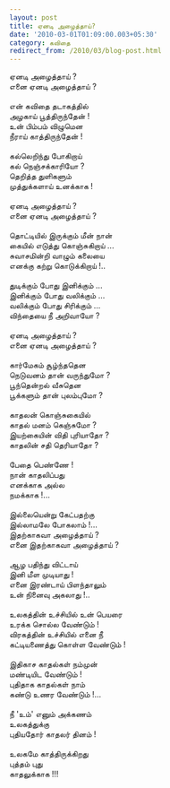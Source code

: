 ```yaml
---
layout: post
title: ஏனடி அழைத்தாய்?
date: '2010-03-01T01:09:00.003+05:30'
category: கவிதை
redirect_from: /2010/03/blog-post.html
---
```


ஏனடி அழைத்தாய் ?<br />
எனை ஏனடி அழைத்தாய் ?<br />
<br />
என் கவிதை தடாகத்தில்<br />
அழகாய் பூத்திருந்தேன் !<br />
உன் பிம்பம் விழுமென<br />
நீராய் காத்திருந்தேன் !<br />
<br />
கல்லெறிந்து போகிறாய்<br />
கல் நெஞ்சக்காரியோ ?<br />
தெறித்த துளிகளும்<br />
முத்துக்களாய் உனக்காக !<br />
<br />
ஏனடி அழைத்தாய் ?<br />
எனை ஏனடி அழைத்தாய் ?<br />
<br />
தொட்டியில் இருக்கும் மீன் நான்<br />
கையில் எடுத்து கொஞ்சுகிறாய் ...<br />
சுவாசமின்றி வாழும் கலையை<br />
எனக்கு கற்று கொடுக்கிறாய் !..<br />
<br />
துடிக்கும் போது இனிக்கும் ...<br />
இனிக்கும் போது வலிக்கும் ...<br />
வலிக்கும் போது சிரிக்கும் ...<br />
விந்தையை நீ அறிவாயோ ?<br />
<br />
ஏனடி அழைத்தாய் ?<br />
எனை ஏனடி அழைத்தாய் ?<br />
<br />
கார்மேகம் சூழ்ந்ததென<br />
நெடுவனம் தான் வருந்துமோ ?<br />
பூந்தென்றல் வீசுதென<br />
பூக்களும் தான் புலம்புமோ ?<br />
<br />
காதலன் கொஞ்சுகையில்<br />
காதல் மனம் கெஞ்சுமோ ?<br />
இயற்கையின் விதி புரியாதோ ?<br />
காதலின் சதி தெரியாதோ ?<br />
<br />
பேதை பெண்ணே !<br />
நான் காதலிப்பது<br />
எனக்காக அல்ல<br />
நமக்காக !...<br />
<br />
இல்லையென்று கேட்பதற்கு<br />
இல்லாமலே போகலாம் !...<br />
இதற்காகவா அழைத்தாய் ?<br />
எனை இதற்காகவா அழைத்தாய் ?<br />
<br />
ஆழ பதிந்து விட்டாய்<br />
இனி மீள முடியாது !<br />
எனை இரண்டாய் பிளந்தாலும்<br />
உன் நினைவு அகலாது !..<br />
<br />
உலகத்தின் உச்சியில் உன் பெயரை<br />
உரக்க சொல்ல வேண்டும் !<br />
விரகத்தின் உச்சியில் எனை நீ<br />
கட்டியணைத்து கொள்ள வேண்டும் !<br />
<br />
இதிகாச காதல்கள் நம்முன்<br />
மண்டியிட வேண்டும் !<br />
புதிதாக காதல்கள் நாம்<br />
கண்டு உணர வேண்டும் !...<br />
<br />
நீ 'உம்' எனும் அக்கணம்<br />
உலகத்துக்கு<br />
புதியதோர் காதலர் தினம் !<br />
<br />
உலகமே காத்திருக்கிறது<br />
புத்தம் புது<br />
காதலுக்காக !!!<br />
<br />